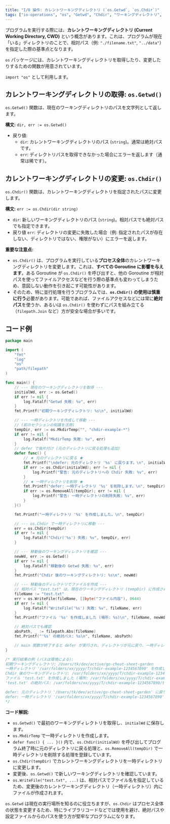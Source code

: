 ```yaml
---
title: "I/O 操作: カレントワーキングディレクトリ (`os.Getwd`, `os.Chdir`)"
tags: ["io-operations", "os", "Getwd", "Chdir", "ワーキングディレクトリ", "カレントディレクトリ", "パス"]
---
```


プログラムを実行する際には、**カレントワーキングディレクトリ (Current Working Directory, CWD)** という概念があります。これは、プログラムが現在「いる」ディレクトリのことで、相対パス（例: `"./filename.txt"`, `"../data"`）を指定した際の基準点となります。

`os` パッケージには、カレントワーキングディレクトリを取得したり、変更したりするための関数が用意されています。

`import "os"` として利用します。

## カレントワーキングディレクトリの取得: `os.Getwd()`

`os.Getwd()` 関数は、現在のワーキングディレクトリのパスを文字列として返します。

**構文:** `dir, err := os.Getwd()`

*   戻り値:
    *   `dir`: カレントワーキングディレクトリのパス (`string`)。通常は絶対パスです。
    *   `err`: ディレクトリパスを取得できなかった場合にエラーを返します（通常は稀です）。

## カレントワーキングディレクトリの変更: `os.Chdir()`

`os.Chdir()` 関数は、カレントワーキングディレクトリを指定されたパスに変更します。

**構文:** `err := os.Chdir(dir string)`

*   `dir`: 新しいワーキングディレクトリのパス (`string`)。相対パスでも絶対パスでも指定できます。
*   戻り値 `err`: ディレクトリの変更に失敗した場合（例: 指定されたパスが存在しない、ディレクトリではない、権限がない）にエラーを返します。

**重要な注意点:**

*   `os.Chdir()` は、プログラムを実行している**プロセス全体**のカレントワーキングディレクトリを変更します。これは、**すべての Goroutine に影響を与えます**。ある Goroutine が `os.Chdir()` を呼び出すと、他の Goroutine が相対パスを使ってファイルアクセスなどを行う際の基準点も変わってしまうため、意図しない動作を引き起こす可能性があります。
*   そのため、特に並行処理を行うプログラムでは、**`os.Chdir()` の使用は慎重に行う**必要があります。可能であれば、ファイルアクセスなどには常に**絶対パス**を使うか、あるいは `os.Chdir()` を使わずにパスを組み立てる（`filepath.Join` など）方が安全な場合が多いです。

## コード例

```go title="Getwd と Chdir の使用例"
package main

import (
	"fmt"
	"log"
	"os"
	"path/filepath"
)

func main() {
	// --- 現在のワーキングディレクトリを取得 ---
	initialWd, err := os.Getwd()
	if err != nil {
		log.Fatalf("Getwd 失敗: %v", err)
	}
	fmt.Printf("初期ワーキングディレクトリ: %s\n", initialWd)

	// --- 一時ディレクトリを作成して移動 ---
	// (前のセクションの知識を活用)
	tempDir, err := os.MkdirTemp("", "chdir-example-*")
	if err != nil {
		log.Fatalf("MkdirTemp 失敗: %v", err)
	}
	// defer で後片付け (元のディレクトリに戻る処理も追加)
	defer func() {
		// ★ 元のディレクトリに戻る ★
		fmt.Printf("\ndefer: 元のディレクトリ '%s' に戻ります。\n", initialWd)
		if err := os.Chdir(initialWd); err != nil {
			log.Printf("警告: 元のディレクトリへの Chdir 失敗: %v", err)
		}
		// ★ 一時ディレクトリを削除 ★
		fmt.Printf("defer: 一時ディレクトリ '%s' を削除します。\n", tempDir)
		if err := os.RemoveAll(tempDir); err != nil {
			log.Printf("警告: 一時ディレクトリの削除失敗: %v", err)
		}
	}()

	fmt.Printf("一時ディレクトリ '%s' を作成しました。\n", tempDir)

	// --- os.Chdir で一時ディレクトリに移動 ---
	err = os.Chdir(tempDir)
	if err != nil {
		log.Fatalf("Chdir('%s') 失敗: %v", tempDir, err)
	}

	// --- 移動後のワーキングディレクトリを確認 ---
	newWd, err := os.Getwd()
	if err != nil {
		log.Fatalf("移動後の Getwd 失敗: %v", err)
	}
	fmt.Printf("Chdir 後のワーキングディレクトリ: %s\n", newWd)

	// --- 移動後のディレクトリでファイルを作成 ---
	// 相対パス "test.txt" は、現在のワーキングディレクトリ (tempDir) に作成される
	fileName := "test.txt"
	err = os.WriteFile(fileName, []byte("ファイル内容"), 0644)
	if err != nil {
		log.Fatalf("WriteFile('%s') 失敗: %v", fileName, err)
	}
	fmt.Printf("ファイル '%s' を作成しました (場所: %s)\n", fileName, newWd)

	// 絶対パスでも確認
	absPath, _ := filepath.Abs(fileName)
	fmt.Printf("'%s' の絶対パス: %s\n", fileName, absPath)

	// main 関数が終了すると defer が実行され、ディレクトリが元に戻り、一時ディレクトリが削除される
}

/* 実行結果の例 (パスは環境による):
初期ワーキングディレクトリ: /Users/tk/dev/active/go-cheat-sheet-garden
一時ディレクトリ '/var/folders/xx/yyyy/T/chdir-example-1234567890' を作成しました。
Chdir 後のワーキングディレクトリ: /var/folders/xx/yyyy/T/chdir-example-1234567890
ファイル 'test.txt' を作成しました (場所: /var/folders/xx/yyyy/T/chdir-example-1234567890)
'test.txt' の絶対パス: /var/folders/xx/yyyy/T/chdir-example-1234567890/test.txt

defer: 元のディレクトリ '/Users/tk/dev/active/go-cheat-sheet-garden' に戻ります。
defer: 一時ディレクトリ '/var/folders/xx/yyyy/T/chdir-example-1234567890' を削除します。
*/
```

**コード解説:**

*   `os.Getwd()` で最初のワーキングディレクトリを取得し、`initialWd` に保存します。
*   `os.MkdirTemp` で一時ディレクトリを作成します。
*   `defer func() { ... }()` 内で、`os.Chdir(initialWd)` を呼び出してプログラム終了時に元のディレクトリに戻る処理と、`os.RemoveAll(tempDir)` で一時ディレクトリを削除する処理を登録しています。
*   `os.Chdir(tempDir)` でカレントワーキングディレクトリを一時ディレクトリに変更します。
*   変更後、`os.Getwd()` で新しいワーキングディレクトリを確認しています。
*   `os.WriteFile("test.txt", ...)` は、相対パスでファイル名を指定しているため、変更後のカレントワーキングディレクトリ（一時ディレクトリ）内にファイルが作成されます。

`os.Getwd` は現在の実行場所を知るのに役立ちますが、`os.Chdir` はプロセス全体の状態を変更するため、特にライブラリコードなどでは使用を避け、絶対パスや設定ファイルからのパスを使う方が堅牢なプログラムになります。